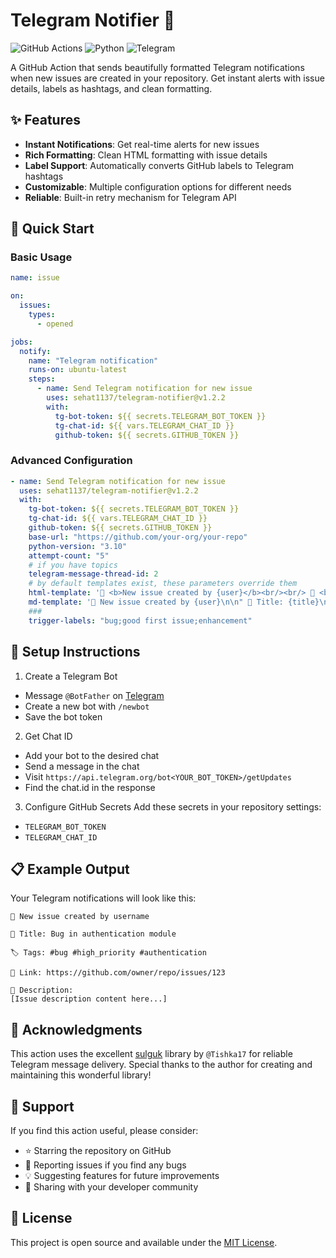 # Telegram Notifier 🔔

![GitHub Actions](https://img.shields.io/badge/GitHub_Actions-success?style=flat&logo=githubactions)
![Python](https://img.shields.io/badge/Python-3.10%2B-blue?style=flat&logo=python)
![Telegram](https://img.shields.io/badge/Telegram-Bot-blue?style=flat&logo=telegram)

A GitHub Action that sends beautifully formatted Telegram notifications when new issues are created in your repository. Get instant alerts with issue details, labels as hashtags, and clean formatting.


## ✨ Features

* **Instant Notifications**: Get real-time alerts for new issues
* **Rich Formatting**: Clean HTML formatting with issue details
* **Label Support**: Automatically converts GitHub labels to Telegram hashtags
* **Customizable**: Multiple configuration options for different needs
* **Reliable**: Built-in retry mechanism for Telegram API


## 🚀 Quick Start

### Basic Usage

```yaml
name: issue

on:
  issues:
    types:
      - opened

jobs:
  notify:
    name: "Telegram notification"
    runs-on: ubuntu-latest
    steps:
      - name: Send Telegram notification for new issue
        uses: sehat1137/telegram-notifier@v1.2.2
        with:
          tg-bot-token: ${{ secrets.TELEGRAM_BOT_TOKEN }}
          tg-chat-id: ${{ vars.TELEGRAM_CHAT_ID }}
          github-token: ${{ secrets.GITHUB_TOKEN }}
```
### Advanced Configuration

```yaml
- name: Send Telegram notification for new issue
  uses: sehat1137/telegram-notifier@v1.2.2
  with:
    tg-bot-token: ${{ secrets.TELEGRAM_BOT_TOKEN }}
    tg-chat-id: ${{ vars.TELEGRAM_CHAT_ID }}
    github-token: ${{ secrets.GITHUB_TOKEN }}
    base-url: "https://github.com/your-org/your-repo"
    python-version: "3.10"
    attempt-count: "5"
    # if you have topics
    telegram-message-thread-id: 2
    # by default templates exist, these parameters override them
    html-template: '🚀 <b>New issue created by {user}</b><br/><br/> 📌 <b>Title:</b> {title}<br/><br/>" 🏷️ <b>Tags:</b>{labels}<br/><br/> 🔗 <b>Link:</b> {link}<br/><br/> 📝 <b>Description:</b><br/><br/>{body}'
    md-template: '🚀 New issue created by {user}\n\n" 📌 Title: {title}\n\n" 🏷️ Tags: {labels}\n\n" 🔗 Link: {link}\n\n 📝 Description:\n\n{body}'
    ###
    trigger-labels: "bug;good first issue;enhancement"
```

## 🔧 Setup Instructions
1. Create a Telegram Bot
* Message `@BotFather` on [Telegram](https://t.me/botfather)
* Create a new bot with `/newbot`
* Save the bot token
2. Get Chat ID
* Add your bot to the desired chat
* Send a message in the chat
* Visit `https://api.telegram.org/bot<YOUR_BOT_TOKEN>/getUpdates`
* Find the chat.id in the response
3. Configure GitHub Secrets
Add these secrets in your repository settings:
* `TELEGRAM_BOT_TOKEN`
* `TELEGRAM_CHAT_ID`

## 📋 Example Output

Your Telegram notifications will look like this:

```text
🚀 New issue created by username

📌 Title: Bug in authentication module

🏷️ Tags: #bug #high_priority #authentication

🔗 Link: https://github.com/owner/repo/issues/123

📝 Description:
[Issue description content here...]
```

## 🤝 Acknowledgments

This action uses the excellent [sulguk](https://github.com/Tishka17/sulguk) library by `@Tishka17` for reliable Telegram message delivery. Special thanks to the author for creating and maintaining this wonderful library!


## 🌟 Support

If you find this action useful, please consider:

* ⭐ Starring the repository on GitHub
* 🐛 Reporting issues if you find any bugs
* 💡 Suggesting features for future improvements
* 🔄 Sharing with your developer community


## 📝 License

This project is open source and available under the [MIT License](https://opensource.org/licenses/MIT).

